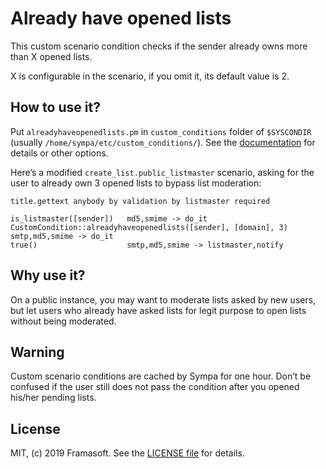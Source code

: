 # Already have opened lists

This custom scenario condition checks if the sender already owns more than X opened lists.

X is configurable in the scenario, if you omit it, its default value is 2.

## How to use it?

Put `alreadyhaveopenedlists.pm` in `custom_conditions` folder of `$SYSCONDIR` (usually `/home/sympa/etc/custom_conditions/`).
See the [documentation](https://www.sympa.org/manual/customize/custom-scenario-conditions.md) for details or other options.

Here’s a modified `create_list.public_listmaster` scenario, asking for the user to already own 3 opened lists to bypass list moderation:

```
title.gettext anybody by validation by listmaster required

is_listmaster([sender])   md5,smime -> do_it
CustomCondition::alreadyhaveopenedlists([sender], [domain], 3) smtp,md5,smime -> do_it
true()                    smtp,md5,smime -> listmaster,notify
```

## Why use it?

On a public instance, you may want to moderate lists asked by new users, but let users who already have asked lists for legit purpose to open lists without being moderated.

## Warning

Custom scenario conditions are cached by Sympa for one hour.
Don’t be confused if the user still does not pass the condition after you opened his/her pending lists.

## License

MIT, (c) 2019 Framasoft. See the [LICENSE file](LICENSE) for details.
